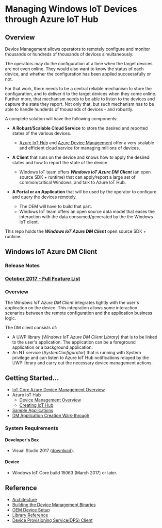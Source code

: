 # Managing Windows IoT Devices through Azure IoT Hub

## Overview

Device Management allows operators to remotely configure and monitor thousands or hundreds of thousands of devices simultaneously. 

The operators may do the configuration at a time when the target devices are not even online. They would also want to know the status of each device, and whether the configuration has been applied succeessfully or not.

For that work, there needs to be a central reliable mechanism to store the configuration, and to deliver it to the target devices when they come online. Further more, that mechanism needs to be able to listen to the devices and capture the state they report. Not only that, but such mechanism has to be able to handle hunderds of thousands of devices - and robustly.

A complete solution will have the following components:

- **A Robust/Scalable Cloud Service** to store the desired and reported states of the various devices.
  - [Azure IoT Hub](https://azure.microsoft.com/en-us/services/iot-hub/) and [Azure Device Management](https://docs.microsoft.com/en-us/azure/iot-hub/iot-hub-device-management-overview) offer a very scalable and efficient cloud service for managing millions of devices.

- **A Client** that runs on the device and knows how to apply the desired states and how to report the state of the device.
  - Windows IoT team offers ***Windows IoT Azure DM Client*** (an open source SDK + runtime) that can apply/report a large set of common/critical Windows, and talk to Azure IoT Hub.

- **A Portal or an Application** that will be used by the operator to configure and query the devices remotely.
  - The OEM will have to build that part.
  - Windows IoT team offers an open source data model that eases the interaction with the data consumed/generated by the the Windows IoT client.

This repo holds the ***Windows IoT Azure DM Client*** open source SDK + runtime.

## Windows IoT Azure DM Client

### Release Notes

### [October 2017 - Full Feature List](docs/release-notes-2017-10.md)

### Overview

The *Windows IoT Azure DM Client* integrates tightly with the user's application on the device. This integration allows some interaction scenarios between the remote configuration and the application business logic.

The DM client consists of:

- A UWP library (*Windows IoT Azure DM Client Library*) that is to be linked to the user's application. The application can be a foreground application or a background application.
- An NT service (*SystemConfigurator*) that is running with System privilege and can listen to Azure IoT Hub notifications relayed by the UWP library and carry out the necessary device management actions.

## Getting Started...

- [IoT Core Azure Device Management Overview](https://blogs.windows.com/buildingapps/2017/04/07/managing-windows-iot-core-devices-azure-iot-hub/)
- Azure IoT Hub
  - [Device Management Overview](https://docs.microsoft.com/en-us/azure/iot-hub/iot-hub-device-management-overview)
  - [Creating IoT Hub](https://docs.microsoft.com/en-us/azure/iot-hub/iot-hub-csharp-csharp-getstarted)
- [Sample Applications](docs/samples.md)
- [DM Application Creation Walk-through](docs/dm-hello-world-overview.md)

### System Requirements

#### Developer's Box

- Visual Studio 2017 ([download](https://www.visualstudio.com/downloads)).

#### Device

- Windows IoT Core build 15063 (March 2017) or later.

## Reference

- [Architecture](docs/dm-client-architecture.md)
- [Building the Device Management Binaries](docs/building-the-dm-binaries.md)
- [OEM Device Setup](docs/oem-device-setup.md)
- [Library Reference](docs/library-reference.md)
- [Device Provisioning Service(DPS) Client](<https://github.com/ms-iot/iot-azure-dps-client>)
